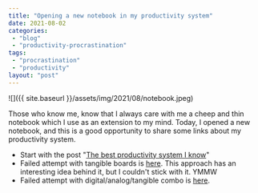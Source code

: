 ```yaml
---
title: "Opening a new notebook in my productivity system"
date: 2021-08-02
categories: 
 - "blog"
 - "productivity-procrastination"
tags: 
 - "procrastination"
 - "productivity"
layout: "post"
---
```


![]({{ site.baseurl }}/assets/img/2021/08/notebook.jpeg)

Those who know me, know that I always care with me a cheep and thin notebook which I use as an extension to my mind. Today, I opened a new notebook, and this is a good opportunity to share some links about my productivity system.

* Start with the post "[The best productivity system I know](https://gorelik.net/2018/02/20/the-best-productivity-system-i-know/)"
* Failed attempt with tangible boards is [here](https://gorelik.net/2019/11/11/a-tangible-productivity-tool-and-a-book-review/). This approach has an interesting idea behind it, but I couldn't stick with it. YMMW
* Failed attempt with digital/analog/tangible combo is [here](https://gorelik.net/2020/07/12/hybrid-digital-analog-tangible-week-planning/).
